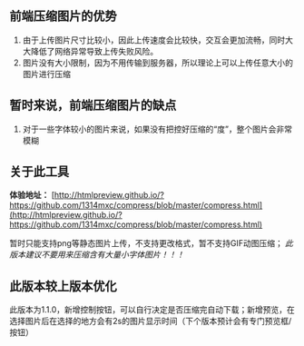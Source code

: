## 前端压缩图片的优势
1. 由于上传图片尺寸比较小，因此上传速度会比较快，交互会更加流畅，同时大大降低了网络异常导致上传失败风险。
2. 图片没有大小限制，因为不用传输到服务器，所以理论上可以上传任意大小的图片进行压缩

## 暂时来说，前端压缩图片的缺点
1. 对于一些字体较小的图片来说，如果没有把控好压缩的“度”，整个图片会非常模糊

## 关于此工具
**体验地址：** [http://htmlpreview.github.io/?https://github.com/1314mxc/compress/blob/master/compress.html](http://htmlpreview.github.io/?https://github.com/1314mxc/compress/blob/master/compress.html)

暂时只能支持png等静态图片上传，不支持更改格式，暂不支持GIF动图压缩；
*此版本建议不要用来压缩含有大量小字体图片！！！*


## 此版本较上版本优化
此版本为1.1.0，新增控制按钮，可以自行决定是否压缩完自动下载；新增预览，在选择图片后在选择的地方会有2s的图片显示时间（下个版本预计会有专门预览框/按钮）
